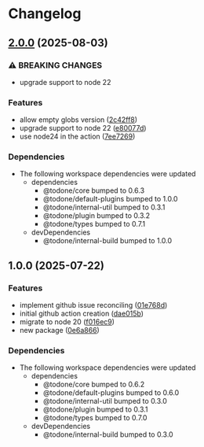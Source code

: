 # Changelog

## [2.0.0](https://github.com/cprecioso/todone/compare/github-action-v1.0.0...github-action-v2.0.0) (2025-08-03)


### ⚠ BREAKING CHANGES

* upgrade support to node 22

### Features

* allow empty globs version ([2c42ff8](https://github.com/cprecioso/todone/commit/2c42ff88e9e030d9d62be17607821e7d06993c8d))
* upgrade support to node 22 ([e80077d](https://github.com/cprecioso/todone/commit/e80077da736a61a535adaf37de3bab0bf13fdc0e))
* use node24 in the action ([7ee7269](https://github.com/cprecioso/todone/commit/7ee72693e05ef75dafef784088c530505c7f00b7))


### Dependencies

* The following workspace dependencies were updated
  * dependencies
    * @todone/core bumped to 0.6.3
    * @todone/default-plugins bumped to 1.0.0
    * @todone/internal-util bumped to 0.3.1
    * @todone/plugin bumped to 0.3.2
    * @todone/types bumped to 0.7.1
  * devDependencies
    * @todone/internal-build bumped to 1.0.0

## 1.0.0 (2025-07-22)


### Features

* implement github issue reconciling ([01e768d](https://github.com/cprecioso/todone/commit/01e768d2581813fa4e8f31c7df06ff360178e997))
* initial github action creation ([dae015b](https://github.com/cprecioso/todone/commit/dae015b51f0d8750e52c9201cd3009f2ba75a5fb))
* migrate to node 20 ([f016ec9](https://github.com/cprecioso/todone/commit/f016ec96a55e67a4b0b1625be7fed3dbd65f680c))
* new package ([0e6a866](https://github.com/cprecioso/todone/commit/0e6a866ed625866c9d9f4e895db02823981e2741))


### Dependencies

* The following workspace dependencies were updated
  * dependencies
    * @todone/core bumped to 0.6.2
    * @todone/default-plugins bumped to 0.6.0
    * @todone/internal-util bumped to 0.3.0
    * @todone/plugin bumped to 0.3.1
    * @todone/types bumped to 0.7.0
  * devDependencies
    * @todone/internal-build bumped to 0.3.0
